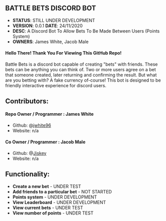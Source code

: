 ## BATTLE BETS DISCORD BOT
* **STATUS**: STILL UNDER DEVELOPMENT 
* **VERSION**: 0.0.1 **DATE**: 24/11/2020
* **DESC**: A Discord Bot To Allow Bets To Be Made Between Users (Points System)
* **OWNERS**: James White, Jacob Male

#### Hello There! Thank You For Viewing This GitHub Repo!

Battle Bets is a discord bot capable of creating "bets" with friends. These bets can be anything you can think of. Two or more users agree on a bet that someone created, later returning and confirming the result. But what are you betting with? A fake currency of-course! This bot is designed to be friendly interactive experience for discord users.

## Contributors: 
#### Repo Owner / Programmer : James White
- Github: @[jwhite96](https://github.com/jwhite96)
- Website: n/a
#### Co Owner / Programmer : Jacob Male
- Github: @[Jiskey](https://github.com/Jiskey)
- Website: n/a

## Functionality:
- **Create a new bet** - UNDER TEST
- **Add friends to a particular bet** - NOT STARTED
- **Points system** - UNDER DEVELOPMENT
- **View Leaderboard** - UNDER DEVELOPMENT
- **View current bets** - UNDER TEST
- **View number of points** - UNDER TEST
